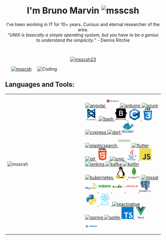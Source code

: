 <h1 align="center">I'm Bruno Marvin <img src="https://komarev.com/ghpvc/?username=msscsh&label=Profile%20views&color=0e75b6&style=flat" alt="msscsh" /></h1> 
<p align="center">I've been working in IT for 10+ years. Curious and eternal researcher of the area.
<br/><i><q>UNIX is basically a simple operating system, but you have to be a genius to understand the simplicity.</q></i> - Dennis Ritchie </p>
<br/>
<p align="center"> <a href="https://github.com/herokuapp/github-readme-streak-stats"><img src="https://github-readme-streak-stats.herokuapp.com?user=msscsh&theme=green-nur&card_width=505" alt="msscsh23" /></a> </p>

<img align="right" alt="Coding" width="400" src="https://i.gifer.com/3odR.gif">

<p align="center"> <a href="https://github.com/ryo-ma/github-profile-trophy"><img src="https://github-profile-trophy.vercel.app/?username=msscsh&theme=oldie&theme=flat&no-bg=true&no-frame=true&row=1&column=7&margin-w=15&margin-h=15&title=Followers,Commits,Repositories,Reviews,Issues,PullRequest,Stars&title_color=fff&icon_color=79ff97&text_color=9f9f9f&bg_color=151515" alt="msscsh" /></a> </p>

<h2 align="left">Languages and Tools:</h2>

<table class="images" width="100%"  style="border:0px solid white; width:100%;">
	<tr style="border: 0px;">
		<td width="35%" style="border:0px; width:33.33%">
			<img align="center" src="https://github-readme-stats.vercel.app/api/top-langs?username=msscsh&show_icons=true&locale=en&layout=compact&title_color=fff&icon_color=79ff97&text_color=9f9f9f&bg_color=151515" alt="msscsh" />
		</td>
		<td width="65%" style="border:0px; width:33.33%">
			<a href="https://angular.io" target="_blank" rel="noreferrer">
        <img src="https://angular.io/assets/images/logos/angular/angular.svg" alt="angular" width="40" height="40"/>
      </a>             
      <a href="https://angular.io" target="_blank" rel="noreferrer">
        <img src="https://raw.githubusercontent.com/devicons/devicon/master/icons/angularjs/angularjs-original-wordmark.svg" alt="angularjs" width="40" height="40"/>
      </a>
			<a href="https://www.arduino.cc/" target="_blank" rel="noreferrer">
        <img src="https://cdn.worldvectorlogo.com/logos/arduino-1.svg" alt="arduino" width="40" height="40"/>
      </a>
			<a href="https://azure.microsoft.com/en-in/" target="_blank" rel="noreferrer">
        <img src="https://www.vectorlogo.zone/logos/microsoft_azure/microsoft_azure-icon.svg" alt="azure" width="40" height="40"/>
      </a>
			<a href="https://backbonejs.org" target="_blank" rel="noreferrer">
        <img src="https://raw.githubusercontent.com/devicons/devicon/master/icons/backbonejs/backbonejs-original-wordmark.svg" alt="backbonejs" width="40" height="40"/>
      </a>
			<a href="https://www.gnu.org/software/bash/" target="_blank" rel="noreferrer">
        <img src="https://www.vectorlogo.zone/logos/gnu_bash/gnu_bash-icon.svg" alt="bash" width="40" height="40"/>
      </a>
			<a href="https://getbootstrap.com" target="_blank" rel="noreferrer">
        <img src="https://raw.githubusercontent.com/devicons/devicon/master/icons/bootstrap/bootstrap-plain-wordmark.svg" alt="bootstrap" width="40" height="40"/>
      </a>
			<a href="https://www.cprogramming.com/" target="_blank" rel="noreferrer">
        <img src="https://raw.githubusercontent.com/devicons/devicon/master/icons/c/c-original.svg" alt="c" width="40" height="40"/>
      </a>
			<a href="https://www.w3schools.com/css/" target="_blank" rel="noreferrer">
        <img src="https://raw.githubusercontent.com/devicons/devicon/master/icons/css3/css3-original-wordmark.svg" alt="css3" width="40" height="40"/>
      </a>
			<a href="https://www.cypress.io" target="_blank" rel="noreferrer">
        <img src="https://raw.githubusercontent.com/simple-icons/simple-icons/6e46ec1fc23b60c8fd0d2f2ff46db82e16dbd75f/icons/cypress.svg" alt="cypress" width="40" height="40"/>
      </a>
			<a href="https://dart.dev" target="_blank" rel="noreferrer">
          <img src="https://www.vectorlogo.zone/logos/dartlang/dartlang-icon.svg" alt="dart" width="40" height="40"/>
      </a>
			<a href="https://www.docker.com/" target="_blank" rel="noreferrer">
          <img src="https://raw.githubusercontent.com/devicons/devicon/master/icons/docker/docker-original-wordmark.svg" alt="docker" width="40" height="40"/>
      </a>
			<a href="https://www.elastic.co" target="_blank" rel="noreferrer">
          <img src="https://www.vectorlogo.zone/logos/elastic/elastic-icon.svg" alt="elasticsearch" width="40" height="40"/>
      </a>
			<a href="https://expressjs.com" target="_blank" rel="noreferrer">
        <img src="https://raw.githubusercontent.com/devicons/devicon/master/icons/express/express-original-wordmark.svg" alt="express" width="40" height="40"/>
      </a>
			<a href="https://flutter.dev" target="_blank" rel="noreferrer">
          <img src="https://www.vectorlogo.zone/logos/flutterio/flutterio-icon.svg" alt="flutter" width="40" height="40"/>
      </a>
      <a href="https://git-scm.com/" target="_blank" rel="noreferrer">
        <img src="https://www.vectorlogo.zone/logos/git-scm/git-scm-icon.svg" alt="git" width="40" height="40"/>
      </a>
			<a href="https://www.w3.org/html/" target="_blank" rel="noreferrer">
        <img src="https://raw.githubusercontent.com/devicons/devicon/master/icons/html5/html5-original-wordmark.svg" alt="html5" width="40" height="40"/>
      </a>
			<a href="https://ionicframework.com" target="_blank" rel="noreferrer">
        <img src="https://upload.wikimedia.org/wikipedia/commons/d/d1/Ionic_Logo.svg" alt="ionic" width="40" height="40"/>
      </a>
			<a href="https://www.java.com" target="_blank" rel="noreferrer">
          <img src="https://raw.githubusercontent.com/devicons/devicon/master/icons/java/java-original.svg" alt="java" width="40" height="40"/>
      </a>
			<a href="https://developer.mozilla.org/en-US/docs/Web/JavaScript" target="_blank" rel="noreferrer">
        <img src="https://raw.githubusercontent.com/devicons/devicon/master/icons/javascript/javascript-original.svg" alt="javascript" width="40" height="40"/>
      </a>
			<a href="https://www.jenkins.io" target="_blank" rel="noreferrer">
        <img src="https://www.vectorlogo.zone/logos/jenkins/jenkins-icon.svg" alt="jenkins" width="40" height="40"/>
      </a>
			<a href="https://kafka.apache.org/" target="_blank" rel="noreferrer">
          <img src="https://www.vectorlogo.zone/logos/apache_kafka/apache_kafka-icon.svg" alt="kafka" width="40" height="40"/>
      </a>
			<a href="https://kotlinlang.org" target="_blank" rel="noreferrer">
        <img src="https://www.vectorlogo.zone/logos/kotlinlang/kotlinlang-icon.svg" alt="kotlin" width="40" height="40"/>
      </a>
			<a href="https://kubernetes.io" target="_blank" rel="noreferrer">
        <img src="https://www.vectorlogo.zone/logos/kubernetes/kubernetes-icon.svg" alt="kubernetes" width="40" height="40"/>
      </a>
			<a href="https://www.linux.org/" target="_blank" rel="noreferrer">
        <img src="https://raw.githubusercontent.com/devicons/devicon/master/icons/linux/linux-original.svg" alt="linux" width="40" height="40"/>
      </a>
			<a href="https://www.mongodb.com/" target="_blank" rel="noreferrer">
        <img src="https://raw.githubusercontent.com/devicons/devicon/master/icons/mongodb/mongodb-original-wordmark.svg" alt="mongodb" width="40" height="40"/>
      </a>
			<a href="https://www.microsoft.com/en-us/sql-server" target="_blank" rel="noreferrer">
        <img src="https://www.svgrepo.com/show/303229/microsoft-sql-server-logo.svg" alt="mssql" width="40" height="40"/>
      </a>
			<a href="https://www.mysql.com/" target="_blank" rel="noreferrer">
        <img src="https://raw.githubusercontent.com/devicons/devicon/master/icons/mysql/mysql-original-wordmark.svg" alt="mysql" width="40" height="40"/>
      </a>
			<a href="https://www.nginx.com" target="_blank" rel="noreferrer">
        <img src="https://raw.githubusercontent.com/devicons/devicon/master/icons/nginx/nginx-original.svg" alt="nginx" width="40" height="40"/>
      </a>
			<a href="https://nodejs.org" target="_blank" rel="noreferrer">
			  <img src="https://raw.githubusercontent.com/devicons/devicon/master/icons/nodejs/nodejs-original-wordmark.svg" alt="nodejs" width="40" height="40"/> 
			</a>
			<a href="https://www.oracle.com/" target="_blank" rel="noreferrer">
			  <img src="https://raw.githubusercontent.com/devicons/devicon/master/icons/oracle/oracle-original.svg" alt="oracle" width="40" height="40"/>
			</a>
			<a href="https://www.postgresql.org" target="_blank" rel="noreferrer">
			  <img src="https://raw.githubusercontent.com/devicons/devicon/master/icons/postgresql/postgresql-original-wordmark.svg" alt="postgresql" width="40" height="40"/>
			</a>
			<a href="https://www.python.org" target="_blank" rel="noreferrer">
			  <img src="https://raw.githubusercontent.com/devicons/devicon/master/icons/python/python-original.svg" alt="python" width="40" height="40"/>
			</a>
			<a href="https://reactjs.org/" target="_blank" rel="noreferrer">
			  <img src="https://raw.githubusercontent.com/devicons/devicon/master/icons/react/react-original-wordmark.svg" alt="react" width="40" height="40"/>
			</a>
			<a href="https://reactnative.dev/" target="_blank" rel="noreferrer">
			  <img src="https://reactnative.dev/img/header_logo.svg" alt="reactnative" width="40" height="40"/>
			</a>
			<a href="https://spring.io/" target="_blank" rel="noreferrer">
			  <img src="https://www.vectorlogo.zone/logos/springio/springio-icon.svg" alt="spring" width="40" height="40"/>
			</a>
			<a href="https://www.sqlite.org/" target="_blank" rel="noreferrer">
			  <img src="https://www.vectorlogo.zone/logos/sqlite/sqlite-icon.svg" alt="sqlite" width="40" height="40"/>
			</a>
			<a href="https://www.typescriptlang.org/" target="_blank" rel="noreferrer">
			  <img src="https://raw.githubusercontent.com/devicons/devicon/master/icons/typescript/typescript-original.svg" alt="typescript" width="40" height="40"/>
			</a>
			<a href="https://vuejs.org/" target="_blank" rel="noreferrer">
			  <img src="https://raw.githubusercontent.com/devicons/devicon/master/icons/vuejs/vuejs-original-wordmark.svg" alt="vuejs" width="40" height="40"/>
			</a>
			<a href="https://webpack.js.org" target="_blank" rel="noreferrer">
			<img src="https://raw.githubusercontent.com/devicons/devicon/d00d0969292a6569d45b06d3f350f463a0107b0d/icons/webpack/webpack-original-wordmark.svg" alt="webpack" width="40" height="40"/>
			</a>
		</td>
	</tr>
</table>
